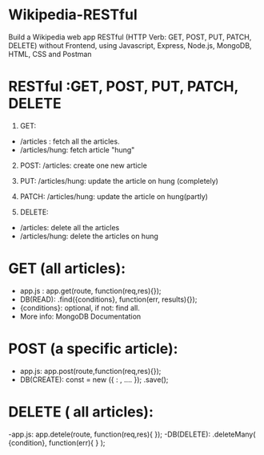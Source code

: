 # Wikipedia-RESTful
Build a Wikipedia web app RESTful (HTTP Verb: GET, POST, PUT, PATCH, DELETE) without Frontend, using Javascript, Express, Node.js, MongoDB, HTML, CSS and Postman 

# RESTful :GET, POST, PUT, PATCH, DELETE
1. GET: 
  - /articles : fetch all the articles. 
  - /articles/hung: fetch article "hung"

2. POST: /articles: create one new article

3. PUT: /articles/hung: update the article on hung (completely)

4. PATCH: /articles/hung: update the article on hung(partly)

5. DELETE: 
  - /articles: delete all the articles
  - /articles/hung: delete the articles on hung
  
# GET (all articles):
- app.js : app.get(route, function(req,res){});
- DB(READ): <ModelName>.find({conditions}, function(err, results){});
- {conditions}: optional, if not: find all.
- More info: MongoDB Documentation  

# POST (a specific article):
- app.js: app.post(route,function(req,res){});
- DB(CREATE): const <constantName> = new <ModelName>({
  <fieldName> : <fieldData>,
  ....
  });
  <constantName>.save();

# DELETE ( all articles):
-app.js: app.detele(route, function(req,res){
});
-DB(DELETE): <ModelName>.deleteMany(
  {condition},
  function(err){
  }
);
